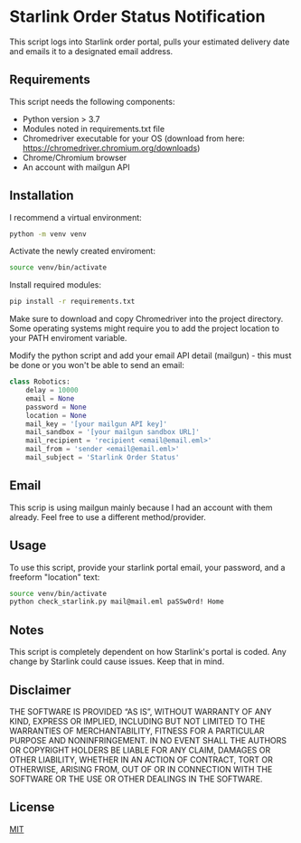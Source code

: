 # Starlink Order Status Notification
This script logs into Starlink order portal, pulls your estimated delivery date and emails it to a designated email address. 

## Requirements 
This script needs the following components:

- Python version > 3.7
- Modules noted in requirements.txt file
- Chromedriver executable for your OS (download from here: https://chromedriver.chromium.org/downloads)
- Chrome/Chromium browser
- An account with mailgun API

## Installation
I recommend a virtual environment:
```bash
python -m venv venv
```
Activate the newly created enviroment:
```bash
source venv/bin/activate
```
Install required modules:
```bash
pip install -r requirements.txt
```
Make sure to download and copy Chromedriver into the project directory. Some operating systems might require you to add the project location to your PATH enviroment variable.

Modify the python script and add your email API detail (mailgun) - this must be done or you won't be able to send an email:
```python
class Robotics:
    delay = 10000
    email = None
    password = None
    location = None
    mail_key = '[your mailgun API key]'
    mail_sandbox = '[your mailgun sandbox URL]'
    mail_recipient = 'recipient <email@email.eml>'
    mail_from = 'sender <email@email.eml>'
    mail_subject = 'Starlink Order Status'
```

## Email
This scrip is using mailgun mainly because I had an account with them already. Feel free to use a different method/provider.

## Usage
To use this script, provide your starlink portal email, your password, and a freeform "location" text:
```bash
source venv/bin/activate
python check_starlink.py mail@mail.eml paSSw0rd! Home
```

## Notes
This script is completely dependent on how Starlink's portal is coded. Any change by Starlink could cause issues. Keep that in mind.

## Disclaimer
THE SOFTWARE IS PROVIDED “AS IS”, WITHOUT WARRANTY OF ANY KIND, EXPRESS OR IMPLIED, INCLUDING BUT NOT LIMITED TO THE WARRANTIES OF MERCHANTABILITY, FITNESS FOR A PARTICULAR PURPOSE AND NONINFRINGEMENT. IN NO EVENT SHALL THE AUTHORS OR COPYRIGHT HOLDERS BE LIABLE FOR ANY CLAIM, DAMAGES OR OTHER LIABILITY, WHETHER IN AN ACTION OF CONTRACT, TORT OR OTHERWISE, ARISING FROM, OUT OF OR IN CONNECTION WITH THE SOFTWARE OR THE USE OR OTHER DEALINGS IN THE SOFTWARE.

## License
[MIT](https://choosealicense.com/licenses/mit/)